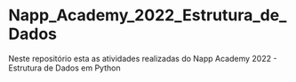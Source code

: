 # Napp_Academy_2022_Estrutura_de_Dados
Neste repositório esta as atividades realizadas do Napp Academy 2022 - Estrutura de Dados em Python 
